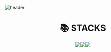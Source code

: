 ![header](https://capsule-render.vercel.app/api?type=waving&height=350&section=header&text=Welcome-nl-&desc=Seo%20SeungA's%20Github&descSize=25&fontSize=90&descAlign=70&fontAlignY=45&animation=blink&color=c7d3ef)
<div align=center><h1>📚 STACKS</h1></div>
<div align=center>
<img src="https://img.shields.io/badge/java-007396?style=for-the-badge&logo=java&logoColor=white"><img src="https://img.shields.io/badge/mysql-4479A1?style=for-the-badge&logo=mysql&logoColor=white"><img src="https://img.shields.io/badge/springboot-6DB33F?style=for-the-badge&logo=springboot&logoColor=white">
</div>
